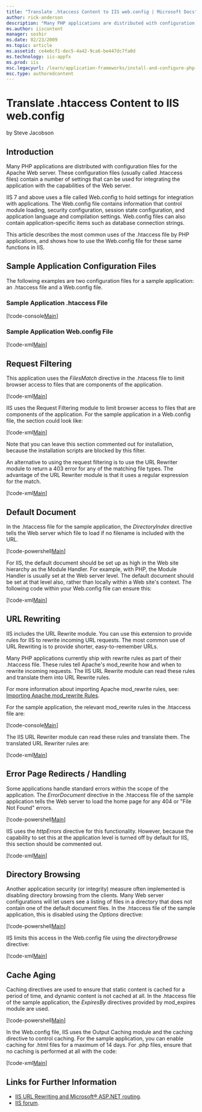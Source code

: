 ```yaml
---
title: "Translate .htaccess Content to IIS web.config | Microsoft Docs"
author: rick-anderson
description: "Many PHP applications are distributed with configuration files for the Apache Web server. These configuration files (usually called .htaccess files) contain..."
ms.author: iiscontent
manager: soshir
ms.date: 02/23/2009
ms.topic: article
ms.assetid: ce4e6cf1-dec5-4a42-9ca6-be447dc7fa0d
ms.technology: iis-appfx
ms.prod: iis
msc.legacyurl: /learn/application-frameworks/install-and-configure-php-applications-on-iis/translate-htaccess-content-to-iis-webconfig
msc.type: authoredcontent
---
```

Translate .htaccess Content to IIS web.config
====================
by Steve Jacobson

## Introduction

Many PHP applications are distributed with configuration files for the Apache Web server. These configuration files (usually called .htaccess files) contain a number of settings that can be used for integrating the application with the capabilities of the Web server.

IIS 7 and above uses a file called Web.config to hold settings for integration with applications. The Web.config file contains information that control module loading, security configuration, session state configuration, and application language and compilation settings. Web.config files can also contain application-specific items such as database connection strings.

This article describes the most common uses of the .htaccess file by PHP applications, and shows how to use the Web.config file for these same functions in IIS.

## Sample Application Configuration Files

The following examples are two configuration files for a sample application: an .htaccess file and a Web.config file.

### Sample Application .htaccess File


[!code-console[Main](translate-htaccess-content-to-iis-webconfig/samples/sample1.cmd)]


### Sample Application Web.config File


[!code-xml[Main](translate-htaccess-content-to-iis-webconfig/samples/sample2.xml)]


## Request Filtering

This application uses the *FilesMatch* directive in the .htacess file to limit browser access to files that are components of the application.


[!code-xml[Main](translate-htaccess-content-to-iis-webconfig/samples/sample3.xml)]


IIS uses the Request Filtering module to limit browser access to files that are components of the application. For the sample application in a Web.config file, the section could look like:


[!code-xml[Main](translate-htaccess-content-to-iis-webconfig/samples/sample4.xml)]


Note that you can leave this section commented out for installation, because the installation scripts are blocked by this filter.

An alternative to using the request filtering is to use the URL Rewriter module to return a 403 error for any of the matching file types. The advantage of the URL Rewriter module is that it uses a regular expression for the match.


[!code-xml[Main](translate-htaccess-content-to-iis-webconfig/samples/sample5.xml)]


## Default Document

In the .htaccess file for the sample application, the *DirectoryIndex* directive tells the Web server which file to load if no filename is included with the URL.


[!code-powershell[Main](translate-htaccess-content-to-iis-webconfig/samples/sample6.ps1)]


For IIS, the default document should be set up as high in the Web site hierarchy as the Module Handler. For example, with PHP, the Module Handler is usually set at the Web server level. The default document should be set at that level also, rather than locally within a Web site's context. The following code within your Web.config file can ensure this:


[!code-xml[Main](translate-htaccess-content-to-iis-webconfig/samples/sample7.xml)]


## URL Rewriting

IIS includes the URL Rewrite module. You can use this extension to provide rules for IIS to rewrite incoming URL requests. The most common use of URL Rewriting is to provide shorter, easy-to-remember URLs.

Many PHP applications currently ship with rewrite rules as part of their .htaccess file. These rules tell Apache's mod\_rewrite how and when to rewrite incoming requests. The IIS URL Rewrite module can read these rules and translate them into URL Rewrite rules.

For more information about importing Apache mod\_rewrite rules, see: [Importing Apache mod\_rewrite Rules](../../extensions/url-rewrite-module/importing-apache-modrewrite-rules.md).

For the sample application, the relevant mod\_rewrite rules in the .htaccess file are:


[!code-console[Main](translate-htaccess-content-to-iis-webconfig/samples/sample8.cmd)]


The IIS URL Rewriter module can read these rules and translate them. The translated URL Rewriter rules are:


[!code-xml[Main](translate-htaccess-content-to-iis-webconfig/samples/sample9.xml)]


## Error Page Redirects / Handling

Some applications handle standard errors within the scope of the application. The *ErrorDocument* directive in the .htaccess file of the sample application tells the Web server to load the home page for any 404 or "File Not Found" errors.


[!code-powershell[Main](translate-htaccess-content-to-iis-webconfig/samples/sample10.ps1)]


IIS uses the *httpErrors* directive for this functionality. However, because the capability to set this at the application level is turned off by default for IIS, this section should be commented out.


[!code-xml[Main](translate-htaccess-content-to-iis-webconfig/samples/sample11.xml)]


## Directory Browsing

Another application security (or integrity) measure often implemented is disabling directory browsing from the clients. Many Web server configurations will let users see a listing of files in a directory that does not contain one of the default document files. In the .htaccess file of the sample application, this is disabled using the *Options* directive:


[!code-powershell[Main](translate-htaccess-content-to-iis-webconfig/samples/sample12.ps1)]


IIS limits this access in the Web.config file using the *directoryBrowse* directive:


[!code-xml[Main](translate-htaccess-content-to-iis-webconfig/samples/sample13.xml)]


## Cache Aging

Caching directives are used to ensure that static content is cached for a period of time, and dynamic content is not cached at all. In the .htaccess file of the sample application, the *ExpiresBy* directives provided by mod\_expires module are used.


[!code-powershell[Main](translate-htaccess-content-to-iis-webconfig/samples/sample14.ps1)]


In the Web.config file, IIS uses the Output Caching module and the caching directive to control caching. For the sample application, you can enable caching for .html files for a maximum of 14 days. For .php files, ensure that no caching is performed at all with the code:


[!code-xml[Main](translate-htaccess-content-to-iis-webconfig/samples/sample15.xml)]


<a id="_Toc221427762"></a><a id="_Sample_Application_.htaccess"></a>

## Links for Further Information

- [IIS URL Rewriting and Microsoft® ASP.NET routing](../../extensions/url-rewrite-module/iis-url-rewriting-and-aspnet-routing.md).
- [IIS forum](https://forums.iis.net/).